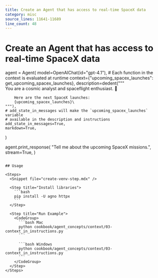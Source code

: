 ```yaml
---
title: Create an Agent that has access to real-time SpaceX data
category: misc
source_lines: 11641-11689
line_count: 48
---
```


# Create an Agent that has access to real-time SpaceX data
agent = Agent(
    model=OpenAIChat(id="gpt-4.1"),
    # Each function in the context is evaluated at runtime
    context={"upcoming_spacex_launches": get_upcoming_spacex_launches},
    description=dedent("""\
        You are a cosmic analyst and spaceflight enthusiast. 🚀

        Here are the next SpaceX launches:
        {upcoming_spacex_launches}\
    """),
    # add_state_in_messages will make the `upcoming_spacex_launches` variable
    # available in the description and instructions
    add_state_in_messages=True,
    markdown=True,
)

agent.print_response(
    "Tell me about the upcoming SpaceX missions.",
    stream=True,
)
```

## Usage

<Steps>
  <Snippet file="create-venv-step.mdx" />

  <Step title="Install libraries">
    ```bash
    pip install -U agno httpx
    ```
  </Step>

  <Step title="Run Example">
    <CodeGroup>
      ```bash Mac
      python cookbook/agent_concepts/context/03-context_in_instructions.py
      ```

      ```bash Windows
      python cookbook/agent_concepts/context/03-context_in_instructions.py
      ```
    </CodeGroup>
  </Step>
</Steps>


